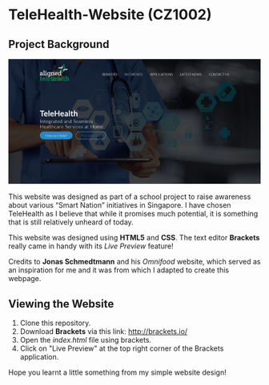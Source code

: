 # TeleHealth-Website (CZ1002)

## Project Background

![TeleHealth_Homepage](img/homepage.JPG?raw=true "TeleHealth_Homepage")

This website was designed as part of a school project to raise awareness about various “Smart Nation” initiatives in Singapore. I have chosen TeleHealth as I believe that while it promises much potential, it is something that is still relatively unheard of today.

This website was designed using <b>HTML5</b> and <b>CSS</b>. The text editor <b>Brackets</b> really came in handy with its <i>Live Preview</i> feature!

Credits to <b>Jonas Schmedtmann</b> and his <i>Omnifood</i> website, which served as an inspiration for me and it was from which I adapted to create this webpage. 

## Viewing the Website

1) Clone this repository.
2) Download <b>Brackets</b> via this link: http://brackets.io/
3) Open the <i>index.html</i> file using brackets.
4) Click on "Live Preview" at the top right corner of the Brackets application.

Hope you learnt a little something from my simple website design! 
